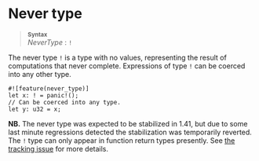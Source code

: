 # Never type

> **<sup>Syntax</sup>**\
> _NeverType_ : `!`

The never type `!` is a type with no values, representing the result of
computations that never complete. Expressions of type `!` can be coerced into
any other type.

```rust,should_panic
#![feature(never_type)]
let x: ! = panic!();
// Can be coerced into any type.
let y: u32 = x;
```

**NB.** The never type was expected to be stabilized in 1.41, but due
to some last minute regressions detected the stabilization was
temporarily reverted. The `!` type can only appear in function return
types presently. See [the tracking
issue](https://github.com/rust-lang/rust/issues/35121) for more
details.
